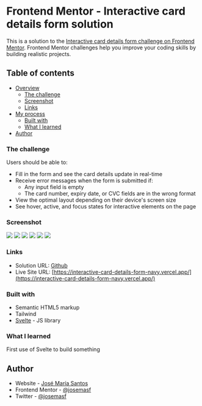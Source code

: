 # Frontend Mentor - Interactive card details form solution

This is a solution to the [Interactive card details form challenge on Frontend Mentor](https://www.frontendmentor.io/challenges/interactive-card-details-form-XpS8cKZDWw). Frontend Mentor challenges help you improve your coding skills by building realistic projects.

## Table of contents

- [Overview](#overview)
  - [The challenge](#the-challenge)
  - [Screenshot](#screenshot)
  - [Links](#links)
- [My process](#my-process)
  - [Built with](#built-with)
  - [What I learned](#what-i-learned)
- [Author](#author)

### The challenge

Users should be able to:

- Fill in the form and see the card details update in real-time
- Receive error messages when the form is submitted if:
  - Any input field is empty
  - The card number, expiry date, or CVC fields are in the wrong format
- View the optimal layout depending on their device's screen size
- See hover, active, and focus states for interactive elements on the page

### Screenshot

![](./screenshot-1.png)
![](./screenshot-2.png)
![](./screenshot-3.png)
![](./screenshot-4.png)
![](./screenshot-5.png)
![](./screenshot-6.png)

### Links

- Solution URL: [Github](https://github.com/josemasf/interactive-card-details-form)
- Live Site URL: [https://interactive-card-details-form-navy.vercel.app/](https://interactive-card-details-form-navy.vercel.app/)

### Built with

- Semantic HTML5 markup
- Tailwind
- [Svelte](https://svelte.dev/) - JS library

### What I learned

First use of Svelte to build something

## Author

- Website - [José María Santos](https://josemariasantos.com/)
- Frontend Mentor - [@josemasf](https://www.frontendmentor.io/profile/josemasf)
- Twitter - [@josemasf](https://www.twitter.com/josemasf)
